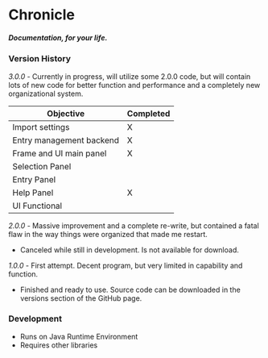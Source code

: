 # Chronicle
##### Documentation, for your life.

### Version History
*3.0.0* - Currently in progress, will utilize some 2.0.0 code, but will contain lots of new code for better function and performance and a completely new organizational system.

| Objective                 | Completed |
|---------------------------|-----------|
| Import settings           |     X     |
| Entry management backend  |     X     |
| Frame and UI main panel   |     X     |
| Selection Panel           |           |
| Entry Panel               |           |
| Help Panel                |     X     |
| UI Functional             |           |

*2.0.0* - Massive improvement and a complete re-write, but contained a fatal flaw in the way things were organized that made me restart.
- Canceled while still in development. Is not available for download.

*1.0.0* - First attempt. Decent program, but very limited in capability and function.
- Finished and ready to use. Source code can be downloaded in the versions section of the GitHub page.

### Development
- Runs on Java Runtime Environment
- Requires other libraries

